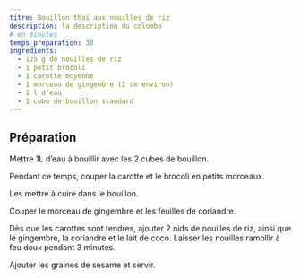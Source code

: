 ```yaml
---
titre: Bouillon thaï aux nouilles de riz
description: la description du colombo
# en minutes
temps_preparation: 30
ingredients:
  - 125 g de nouilles de riz
  - 1 petit brocoli
  - 1 carotte moyenne
  - 1 morceau de gingembre (2 cm environ)
  - 1 l d’eau
  - 1 cube de bouillon standard
---
```


## Préparation

Mettre 1L d’eau à bouillir avec les 2 cubes de bouillon.

Pendant ce temps, couper la carotte et le brocoli en petits morceaux.

Les mettre à cuire dans le bouillon.

Couper le morceau de gingembre et les feuilles de coriandre.

Dès que les carottes sont tendres, ajouter 2 nids de nouilles de riz, ainsi que le gingembre, la coriandre et le lait de coco. Laisser les nouilles ramollir à feu doux pendant 3 minutes.

Ajouter les graines de sésame et servir.